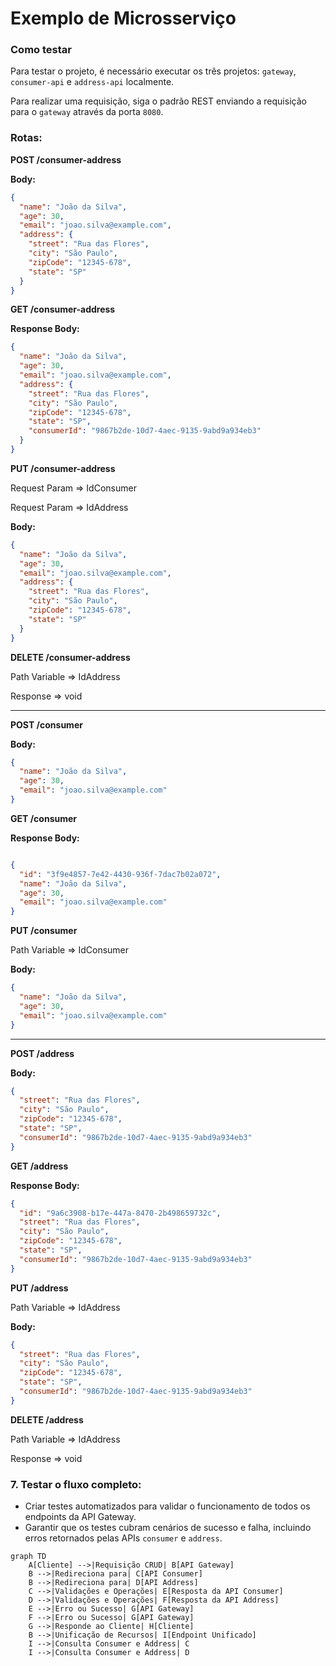# Exemplo de Microsserviço

### Como testar

Para testar o projeto, é necessário executar os três projetos: `gateway`, `consumer-api` e `address-api` localmente.

Para realizar uma requisição, siga o padrão REST enviando a requisição para o `gateway` através da porta `8080`.

### Rotas:

**POST /consumer-address**

**Body:**
```json
{
  "name": "João da Silva",
  "age": 30,
  "email": "joao.silva@example.com",
  "address": {
    "street": "Rua das Flores",
    "city": "São Paulo",
    "zipCode": "12345-678",
    "state": "SP"
  }
}
```

**GET /consumer-address**

**Response Body:**
```json
{
  "name": "João da Silva",
  "age": 30,
  "email": "joao.silva@example.com",
  "address": {
    "street": "Rua das Flores",
    "city": "São Paulo",
    "zipCode": "12345-678",
    "state": "SP",
    "consumerId": "9867b2de-10d7-4aec-9135-9abd9a934eb3"
  }
}
```

**PUT /consumer-address**

Request Param => IdConsumer

Request Param => IdAddress

**Body:**
```json
{
  "name": "João da Silva",
  "age": 30,
  "email": "joao.silva@example.com",
  "address": {
    "street": "Rua das Flores",
    "city": "São Paulo",
    "zipCode": "12345-678",
    "state": "SP"
  }
}
```

**DELETE /consumer-address**

Path Variable => IdAddress

Response => void

-----------------------------------------------------------------

**POST /consumer**

**Body:**
```json
{
  "name": "João da Silva",
  "age": 30,
  "email": "joao.silva@example.com"
}
```

**GET /consumer**

**Response Body:**
```json

{
  "id": "3f9e4857-7e42-4430-936f-7dac7b02a072",
  "name": "João da Silva",
  "age": 30,
  "email": "joao.silva@example.com"
}
```

**PUT /consumer**

Path Variable => IdConsumer

**Body:**
```json
{
  "name": "João da Silva",
  "age": 30,
  "email": "joao.silva@example.com"
}
```

------------------------------------------------------

**POST /address**

**Body:**
```json
{
  "street": "Rua das Flores",
  "city": "São Paulo",
  "zipCode": "12345-678",
  "state": "SP",
  "consumerId": "9867b2de-10d7-4aec-9135-9abd9a934eb3"
}
```

**GET /address**

**Response Body:**
```json
{
  "id": "9a6c3908-b17e-447a-8470-2b498659732c",
  "street": "Rua das Flores",
  "city": "São Paulo",
  "zipCode": "12345-678",
  "state": "SP",
  "consumerId": "9867b2de-10d7-4aec-9135-9abd9a934eb3"
}
```

**PUT /address**

Path Variable => IdAddress

**Body:**
```json
{
  "street": "Rua das Flores",
  "city": "São Paulo",
  "zipCode": "12345-678",
  "state": "SP",
  "consumerId": "9867b2de-10d7-4aec-9135-9abd9a934eb3"
}
```

**DELETE /address**

Path Variable => IdAddress

Response => void

### 7. Testar o fluxo completo:
- Criar testes automatizados para validar o funcionamento de todos os endpoints da API Gateway.
- Garantir que os testes cubram cenários de sucesso e falha, incluindo erros retornados pelas APIs `consumer` e `address`.

```mermaid
graph TD
    A[Cliente] -->|Requisição CRUD| B[API Gateway]
    B -->|Redireciona para| C[API Consumer]
    B -->|Redireciona para| D[API Address]
    C -->|Validações e Operações| E[Resposta da API Consumer]
    D -->|Validações e Operações| F[Resposta da API Address]
    E -->|Erro ou Sucesso| G[API Gateway]
    F -->|Erro ou Sucesso| G[API Gateway]
    G -->|Responde ao Cliente| H[Cliente]
    B -->|Unificação de Recursos| I[Endpoint Unificado]
    I -->|Consulta Consumer e Address| C
    I -->|Consulta Consumer e Address| D
```